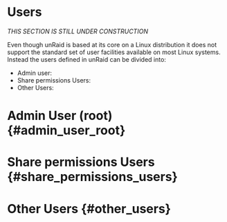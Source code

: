 # Users

*THIS SECTION IS STILL UNDER CONSTRUCTION*

Even though unRaid is based at its core on a Linux distribution it does
not support the standard set of user facilities available on most Linux
systems. Instead the users defined in unRaid can be divided into:

- Admin user:
- Share permissions Users:
- Other Users:

# Admin User (root) {#admin_user_root}

# Share permissions Users {#share_permissions_users}

# Other Users {#other_users}
